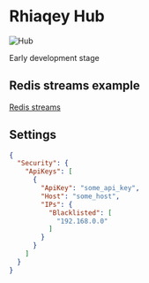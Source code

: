 # Rhiaqey Hub

![Hub](https://github.com/rhiaqey/hub/actions/workflows/pr_merge.yml/badge.svg)

Early development stage

## Redis streams example

[Redis streams](https://github.com/redis-rs/redis-rs/blob/main/redis/examples/streams.rs)

## Settings

```json
{
  "Security": {
    "ApiKeys": [
      {
        "ApiKey": "some_api_key",
        "Host": "some_host",
        "IPs": {
          "Blacklisted": [
            "192.168.0.0"
          ]
        }
      }
    ]
  }
}
```
